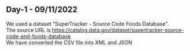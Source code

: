 ## Day-1 - 09/11/2022
We used a dataset "SuperTracker - Source Code Foods Database".<br>
The source URL is https://catalog.data.gov/dataset/supertracker-source-code-and-foods-database<br>
We have converted the CSV file into XML and JSON
